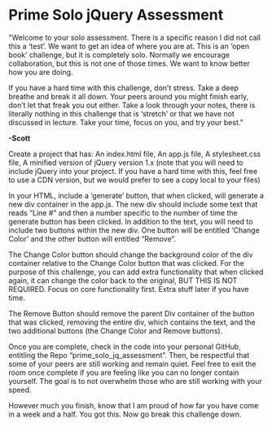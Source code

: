 # Prime Solo jQuery Assessment

"Welcome to your solo assessment. There is a specific reason I did not call this a ‘test’. We want to get an idea of where you are at. This is an ‘open book’ challenge, but it is completely solo. Normally we encourage collaboration, but this is not one of those times. We want to know better how you are doing. 

If you have a hard time with this challenge, don’t stress. Take a deep breathe and break it all down. Your peers around you might finish early, don’t let that freak you out either. Take a look through your notes, there is literally nothing in this challenge that is ‘stretch’ or that we have not discussed in lecture. Take your time, focus on you, and try your best."

**-Scott**

Create a project that has:
An index.html file,
An app.js file,
A stylesheet.css file,
A minified version of jQuery version 1.x (note that you will need to include jQuery into your project. If you have a hard time with this, feel free to use a CDN version, but we would prefer to see a copy local to your files)

In your HTML, include a ‘generate’ button, that when clicked, will generate a new div container in the app.js. The new div should include some text that reads “Line #” and then a number specific to the number of time the generate button has been clicked. In addition to the text, you will need to include two buttons within the new div. One button will be entitled ‘Change Color’ and the other button will entitled “Remove”.

The Change Color button should change the background color of the div container relative to the Change Color button that was clicked. For the purpose of this challenge, you can add extra functionality that when clicked again, it can change the color back to the original, BUT THIS IS NOT REQUIRED. Focus on core functionality first. Extra stuff later if you have time.

The Remove Button should remove the parent Div container of the button that was clicked, removing the entire div, which contains the text, and the two additional buttons (the Change Color and Remove buttons). 

Once you are complete, check in the code into your personal GitHub, entitling the Repo “prime_solo_jq_assessment”. Then, be respectful that some of your peers are still working and remain quiet. Feel free to exit the room once complete if you are feeling like you can no longer contain yourself. The goal is to not overwhelm those who are still working with your speed.

However much you finish, know that I am proud of how far you have come in a week and a half. You got this.
Now go break this challenge down.

